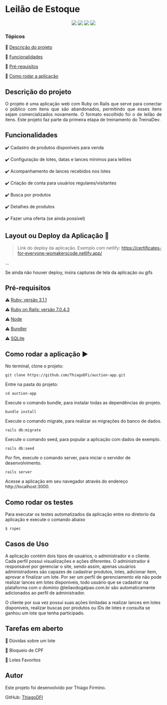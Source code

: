 <h1>Leilão de Estoque</h1> 

<p align="center">
  <img src="http://img.shields.io/static/v1?label=Ruby&message=3.1.1&color=red&style=for-the-badge&logo=ruby"/>
  <img src="http://img.shields.io/static/v1?label=Ruby%20On%20Rails%20&message=7.0.4.3&color=red&style=for-the-badge&logo=ruby"/>

  <img src="http://img.shields.io/static/v1?label=TESTES&message=%3E100&color=GREEN&style=for-the-badge"/>
   <img src="http://img.shields.io/static/v1?label=STATUS&message=EM%20DESENVOLVIMENTO&color=RED&style=for-the-badge"/>
</p>

### Tópicos 

:small_blue_diamond: [Descrição do projeto](#descrição-do-projeto)

:small_blue_diamond: [Funcionalidades](#funcionalidades)

:small_blue_diamond: [Pré-requisitos](#pré-requisitos)

:small_blue_diamond: [Como rodar a aplicação](#como-rodar-a-aplicação-arrow_forward)

## Descrição do projeto 

<p align="justify">
  O projeto é uma aplicação web com Ruby on Rails que serve para conectar o público com itens que são abandonados, permitindo que esses itens sejam comercializados novamente. O formato escolhido foi o de leilão de itens. Este projeto faz parte da primeira etapa de treinamento do TreinaDev.
</p>

## Funcionalidades

:heavy_check_mark: Cadastro de produtos disponíveis para venda

:heavy_check_mark: Configuração de lotes, datas e lances mínimos para leilões

:heavy_check_mark: Acompanhamento de lances recebidos nos lotes

:heavy_check_mark: Criação de conta para usuários regulares/visitantes

:heavy_check_mark: Busca por produtos

:heavy_check_mark: Detalhes de produtos

:heavy_check_mark: Fazer uma oferta (se ainda possível)

## Layout ou Deploy da Aplicação :dash:

> Link do deploy da aplicação. Exemplo com netlify: https://certificates-for-everyone-womakerscode.netlify.app/

... 

Se ainda não houver deploy, insira capturas de tela da aplicação ou gifs

## Pré-requisitos


:warning: [Ruby: versão 3.1.1](https://www.ruby-lang.org/en/news/2022/02/18/ruby-3-1-1-released/)

:warning: [Ruby on Rails: versão 7.0.4.3](https://rubygems.org/gems/rails/versions/7.0.4.3)

:warning: [Node](https://nodejs.org/en/download/)

:warning: [Bundler](https://rubygems.org/gems/bundler)

:warning: [SQLite](https://www.sqlite.org/download.html)

## Como rodar a aplicação :arrow_forward:

No terminal, clone o projeto: 

```
git clone https://github.com/ThiagoDFi/auction-app.git
```

Entre na pasta do projeto:

```
cd auction-app
```

Execute o comando bundle, para instalar todas as dependências do projeto.

```
bundle install
```

Execute o comando migrate, para realizar as migrações do banco de dados.

```
rails db:migrate
```
Execute o comando seed, para popular a aplicação com dados de exemplo.

```
rails db:seed
```

Por fim, execute o comando server, para iniciar o servidor de desenvolvimento.

```
rails server
```

Acesse a aplicação em seu navegador através do endereço http://localhost:3000.

## Como rodar os testes

Para executar os testes automatizados da aplicação entre no diretorio da aplicação e execute o comando abaixo

```
$ rspec
```

## Casos de Uso

A aplicação contém dois tipos de usuários, o administrador e o cliente. Cada perfil possui visualizações e ações diferentes. O administrador é responsável por gerenciar o site, sendo assim, apenas usuários administradores são capazes de cadastrar produtos, lotes, adicionar item, aprovar e finalizar um lote. Por ser um perfil de gerenciamento ele não pode realizar lances em lotes disponíveis, todo usuário que se cadastrar na plataforma com o domínio @leilaodogalpao.com.br são automaticamente adicionados ao perfil de administrador.

O cliente por sua vez possui suas ações limitadas a realizar lances em lotes disponiveis, realizar buscas por produtos ou IDs de lotes e consulta se ganhou um lote que tenha participado.

## Tarefas em aberto

:memo: Dúvidas sobre um lote

:memo: Bloqueio de CPF 

:memo: Lotes Favoritos

## Autor

Este projeto foi desenvolvido por Thiago Firmino.

GitHub: [ThiagoDFI](https://github.com/ThiagoDFi)